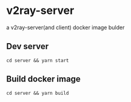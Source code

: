 # v2ray-server
a v2ray-server(and client) docker image bulder

## Dev server
```
cd server && yarn start
```

## Build docker image
```
cd server && yarn build
```
